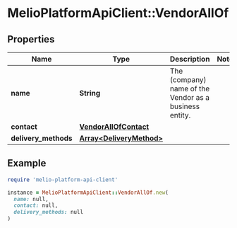 # MelioPlatformApiClient::VendorAllOf

## Properties

| Name | Type | Description | Notes |
| ---- | ---- | ----------- | ----- |
| **name** | **String** | The (company) name of the Vendor as a business entity. |  |
| **contact** | [**VendorAllOfContact**](VendorAllOfContact.md) |  |  |
| **delivery_methods** | [**Array&lt;DeliveryMethod&gt;**](DeliveryMethod.md) |  |  |

## Example

```ruby
require 'melio-platform-api-client'

instance = MelioPlatformApiClient::VendorAllOf.new(
  name: null,
  contact: null,
  delivery_methods: null
)
```


